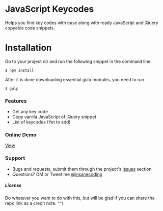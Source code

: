 # JavaScript Keycodes
Helps you find key codes with ease along with ready JavaScript and jQuery copyable code snippets.

# Installation
Go to your project dir and run the following snippet in the command line.

```
$ npm install
```

After it is done downloading essential gulp modules, you need to run

```
$ gulp
```

### Features
- Get any key code
- Copy vanilla JavaScript of jQuery snippet
- List of keycodes (Yet to add)

### Online Demo
[View](https://i-break-codes.github.io/keycodes/)

### Support
- Bugs and requests, submit them through the project's [issues](https://github.com/i-break-codes/keycodes/issues) section
- Questions? DM or Tweet me [@insanecoding](https://twitter.com/insanecoding)

##### License
Do whatever you want to do with this, but will be glad if you can share the repo link as a credit note. ^^)